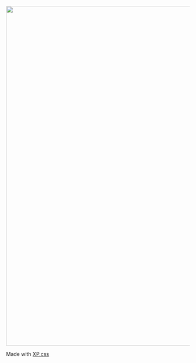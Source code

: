 <img alt="" width="930" src="https://i.imgur.com/7eAwF68.gif">

Made with [XP.css](https://botoxparty.github.io/XP.css)
